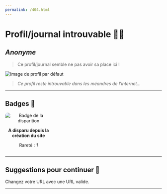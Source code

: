 ```yaml
---
permalink: /404.html
---
```


# Profil/journal introuvable 🕵️‍♀️

##  _Anonyme_

> Ce profil/journal semble ne pas avoir sa place ici !


![Image de profil par défaut](https://ibb.co/yky4HKj)
> *Ce profil reste introuvable dans les méandres de l'internet...*
---

## Badges 🏅

<div style="display: flex; flex-wrap: wrap; gap: 20px;">

<div style="text-align: center; max-width: 150px;">
  <img src="https://ibb.co/RSHcsg5" alt="Badge de la disparition" style="border-radius: 8px;">
  <p><strong>A disparu depuis la création du site</strong></p>
  <p>Rareté : <em>1</em></p>
</div>



</div>

---

## Suggestions pour continuer 🚀
Changez votre URL avec une URL valide.

---
